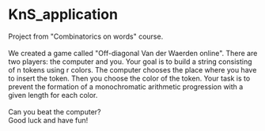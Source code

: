# KnS_application
Project from "Combinatorics on words" course. <br> <br>
We created a game called "Off-diagonal Van der Waerden online". There are two players: the computer and you. 
Your goal is to build a string consisting of n tokens using r colors.
The computer chooses the place where you have to insert the token.
Then you choose the color of the token.
Your task is to prevent the formation of a monochromatic arithmetic progression with a given length
for each color. <br><br>
Can you beat the computer? <br>
Good luck and have fun!
